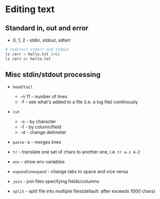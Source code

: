 # Editing text

## Standard in, out and error

* 0, 1, 2 - stdin, stdout, sdterr

```bash
# redirect stderr and stdout
ls /err > hello.txt 2>&1
ls /err &> hello.txt
```

## Misc stdin/stdout processing

* `head`/`tail`
  * -n 11 - number of lines
  * -f - see what's added to a file (i.e. a log file) continously
* `cut`
  * -c - by character
  * -f - by column/field
  * -d - change delimeter
* `paste` -s - merges lines
* `tr` - translate one set of chars to another one, i.e. `tr a-z A-Z`

* `env` - show env variables
* `expand`/`unexpand` - change tabs to space and vice versa
* `join` - join files specifying fields/columns
* `split` - split file into multiple files(default: after exceeds 1000 chars)
